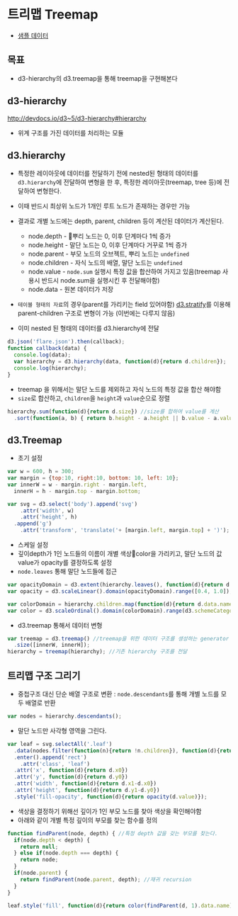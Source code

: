 트리맵 Treemap
===

- [샘플 데이터](./sample/flare.json)

목표
---
- d3-hierarchy의 d3.treemap을 통해 treemap을 구현해본다


d3-hierarchy
---
http://devdocs.io/d3~5/d3-hierarchy#hierarchy
- 위계 구조를 가진 데이터를 처리하는 모듈

## d3.hierarchy
- 특정한 레이아웃에 데이터를 전달하기 전에 nested된 형태의 데이터를 `d3.hierarchy`에 전달하여 변형을 한 후, 특정한 레이아웃(treemap, tree 등)에 전달하여 변형한다.
- 이때 반드시 최상위 노드가 1개인 루트 노드가 존재하는 경우만 가능
- 결과로 개별 노드에는  depth, parent, children 등이 계산된 데이터가 계산된다.
  - node.depth - 뿌리 노드는 0, 이후 단계마다 1씩 증가
  - node.height - 말단 노드는 0, 이후 단계마다 거꾸로 1씩 증가
  - node.parent - 부모 노드의 오브젝트, 뿌리 노드는 `undefined`
  - node.children - 자식 노드의 배열, 말단 노드는 `undefined`
  - node.value - `node.sum` 실행시 특정 값을 합산하여 가지고 있음(treemap 사용시 반드시 node.sum을 실행시킨 후 전달해야함)
  - node.data - 원본 데이터가 저장

- `테이블 형태의 자료`의 경우(parent를 가리키는 field 있어야함) [d3.stratify](http://devdocs.io/d3~5/d3-hierarchy#stratify)를 이용해 parent-children 구조로 변형이 가능 (이번에는 다루지 않음)

- 이미 nested 된 형태의 데이터를 d3.hierarchy에 전달
```javascript
d3.json('flare.json').then(callback);
function callback(data) {
  console.log(data);
  var hierarchy = d3.hierarchy(data, function(d){return d.children});
  console.log(hierarchy);
}
```

- treemap 을 위해서는 말단 노드를 제외하고 자식 노드의 특정 값을 합산 해야함
- `size`로 합산하고, `children`을 `height`과 `value`순으로 정렬

```javascript
hierarchy.sum(function(d){return d.size}) //size를 합하여 value를 계산
  .sort(function(a, b) { return b.height - a.height || b.value - a.value; }) // expr1 || expr2 일때 expr1이 falsy value면 다음 값을 뱉어냄
```


d3.Treemap
---

- 초기 설정
```javascript
var w = 600, h = 300;
var margin = {top:10, right:10, bottom: 10, left: 10};
var innerW = w - margin.right - margin.left,
  innerH = h - margin.top - margin.bottom;

var svg = d3.select('body').append('svg')
    .attr('width', w)
    .attr('height', h)
  .append('g')
    .attr('transform', 'translate('+ [margin.left, margin.top] + ')');

```

- 스케일 설정
 - 깊이depth가 1인 노드들의 이름이 개별 색상color을 가리키고, 말단 노드의 값value가 opacity를 결정하도록 설정
 - `node.leaves` 통해 말단 노드들에 접근  

```javascript
var opacityDomain = d3.extent(hierarchy.leaves(), function(d){return d.value;}); // 말단 노드의 value값의 범위를 가져온다.
var opacity = d3.scaleLinear().domain(opacityDomain).range([0.4, 1.0]);

var colorDomain = hierarchy.children.map(function(d){return d.data.name}); // 깊이가 1인 노드들의 이름을 가져온다.
var color = d3.scaleOrdinal().domain(colorDomain).range(d3.schemeCategory10);
```

- d3.treemap 통해서 데이터 변형

```javascript
var treemap = d3.treemap() //treemap을 위한 데이터 구조를 생성하는 generator
  .size([innerW, innerH]);
hierarchy = treemap(hierarchy); //기존 hierarchy 구조를 전달
```


트리맵 구조 그리기
---

- 중첩구조 대신 단순 배열 구조로 변환 : `node.descendants`를 통해 개별 노드를 모두 배열로 반환 

```javascript
var nodes = hierarchy.descendants();
```


- 말단 노드만 사각형 영역을 그린다.

```javascript
var leaf = svg.selectAll('.leaf')
  .data(nodes.filter(function(n){return !n.children}), function(d){return d.data.name}) //filter를 통해서 children이 없는 말단 노드만 선택
  .enter().append('rect')
    .attr('class', 'leaf')
  .attr('x', function(d){return d.x0})
  .attr('y', function(d){return d.y0})
  .attr('width', function(d){return d.x1-d.x0})
  .attr('height', function(d){return d.y1-d.y0})
  .style('fill-opacity', function(d){return opacity(d.value)});
```


- 색상을 결정하기 위해선 깊이가 1인 부모 노드를 찾아 색상을 확인해야함
 - 아래와 같이 개별 특정 깊이의 부모를 찾는 함수를 정의

```javascript
function findParent(node, depth) { //특정 depth 값을 갖는 부모를 찾는다.
  if(node.depth < depth) {
    return null;
  } else if(node.depth === depth) {
    return node;
  }
  if(node.parent) {
    return findParent(node.parent, depth); //재귀 recursion
  }
}
```

```javascript
leaf.style('fill', function(d){return color(findParent(d, 1).data.name)});
```
